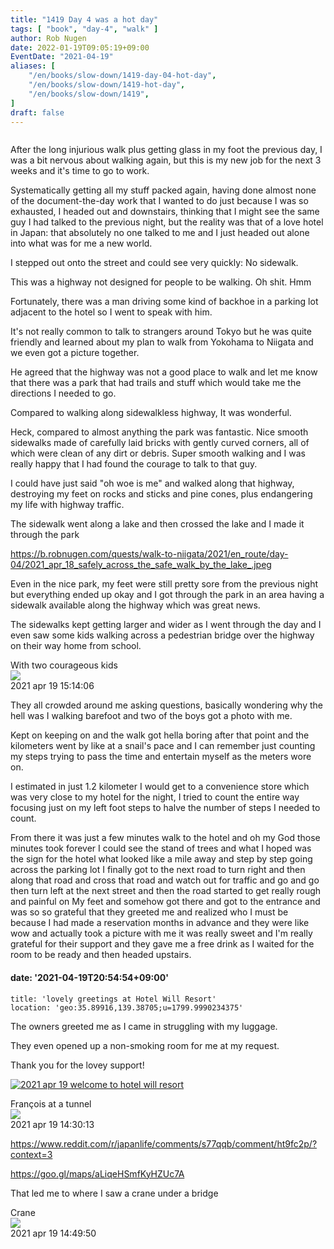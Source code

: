 ```yaml
---
title: "1419 Day 4 was a hot day"
tags: [ "book", "day-4", "walk" ]
author: Rob Nugen
date: 2022-01-19T09:05:19+09:00
EventDate: "2021-04-19"
aliases: [
    "/en/books/slow-down/1419-day-04-hot-day",
    "/en/books/slow-down/1419-hot-day",
    "/en/books/slow-down/1419",
]
draft: false
---
```


<img
src="https://b.robnugen.com/quests/walk-to-niigata/2021/en_route/day-04/2021_apr_18_pic_with_courageous_kids.jpeg"
alt=""
class="title" />


After the long injurious walk plus getting glass in my foot the previous day, I was a bit nervous about walking again, but this is my new job for the next 3 weeks and it's time to go to work.

Systematically getting all my stuff packed again, having done almost none of the document-the-day work that I wanted to do just because I was so exhausted, I headed out and downstairs, thinking that I might see the same guy I had talked to the previous night, but the reality was that of a love hotel in Japan: that absolutely no one talked to me and I just headed out alone into what was for me a new world.

I stepped out onto the street and could see very quickly: No sidewalk.

This was a highway not designed for people to be walking.  Oh shit. Hmm

Fortunately, there was a man driving some kind of backhoe in a parking lot adjacent to the hotel so I went to speak with him.

It's not really common to talk to strangers around Tokyo but he was quite friendly and learned about my plan to walk from Yokohama to Niigata and we even got a picture together.

He agreed that the highway was not a good place to walk and let me know that there was a park that had trails and stuff which would take me the directions I needed to go.

Compared to walking along sidewalkless highway,
It was wonderful.

Heck, compared to almost anything the park was fantastic.  Nice smooth sidewalks made of carefully laid bricks with gently curved corners, all of which were clean of any dirt or debris.  Super smooth walking and I was really happy that I had found the courage to talk to that guy.

I could have just said "oh woe is me" and walked along that highway, destroying my feet on rocks and sticks and pine cones, plus endangering my life with highway traffic.

The sidewalk went along a lake and then crossed the lake and I made it through the park

https://b.robnugen.com/quests/walk-to-niigata/2021/en_route/day-04/2021_apr_18_safely_across_the_safe_walk_by_the_lake_.jpeg

Even in the nice park, my feet were still pretty sore from the previous night but everything ended up okay and I got through the park in an area having a sidewalk available along the highway which was great news.


The sidewalks kept getting larger and wider as I went through the day and I even saw some kids walking across a pedestrian bridge over the highway on their way home from school.

<div class="image_start uiBoxWhite noborder">
  <div class="title_text">With two courageous kids</div>
  <div class="_3-95 _2let"><a target="_blank" href="https://b.robnugen.com/adaptive-images/ig_cache_2022_jan_17/posts/202104/175563618_210815147094383_5878469209179585215_n_18102873469241043.jpg"><img src="https://b.robnugen.com/adaptive-images/ig_cache_2022_jan_17/posts/202104/175563618_210815147094383_5878469209179585215_n_18102873469241043.jpg" class="_2yuc _3-96" /></a>
  </div>
  <div class="date_taken_local">2021 apr 19 15:14:06</div>
</div>

They all crowded around me asking questions, basically wondering why the hell was I walking barefoot and two of the boys got a photo with me.

Kept on keeping on and the walk got hella boring after that point and the kilometers went by like at a snail's pace and I can remember just counting my steps trying to pass the time and entertain myself as the meters wore on.

I estimated in just 1.2 kilometer I would get to a convenience store which was very close to my hotel for the night, I tried to count the entire way focusing just on my left foot steps to halve the number of steps I needed to count.

From there it was just a few minutes walk to the hotel and oh my God those minutes took forever I could see the stand of trees and what I hoped was the sign for the hotel what looked like a mile away and step by step going across the parking lot I finally got to the next road to turn right and then along that road and cross that road and watch out for traffic and go and go then turn left at the next street and then the road started to get really rough and painful on My feet and somehow got there and got to the entrance and was so so grateful that they greeted me and realized who I must be because I had made a reservation months in advance and they were like wow and actually took a picture with me it was really sweet and I'm really grateful for their support and they gave me a free drink as I waited for the room to be ready and then headed upstairs.

#### date: '2021-04-19T20:54:54+09:00'

    title: 'lovely greetings at Hotel Will Resort'
    location: 'geo:35.89916,139.38705;u=1799.9990234375'

The owners greeted me as I came in struggling with my luggage.

They even opened up a non-smoking room for me at my request.

Thank you for the lovey support!

[![2021 apr 19 welcome to hotel will resort](//b.robnugen.com/quests/walk-to-niigata/2021/en_route/day-04/thumbs/2021_apr_19_welcome_to_hotel_will_resort.jpeg)](//b.robnugen.com/quests/walk-to-niigata/2021/en_route/day-04/2021_apr_19_welcome_to_hotel_will_resort.jpeg)          


<div class="image_start uiBoxWhite noborder">
  <div class="title_text">François at a tunnel</div>
  <div class="_3-95 _2let"><a target="_blank" href="https://b.robnugen.com/adaptive-images/ig_cache_2022_jan_17/posts/202104/175667257_822380421689528_713159367987886326_n_17940015178483472.jpg"><img src="https://b.robnugen.com/adaptive-images/ig_cache_2022_jan_17/posts/202104/175667257_822380421689528_713159367987886326_n_17940015178483472.jpg" class="_2yuc _3-96" /></a>
  </div>
  <div class="date_taken_local">2021 apr 19 14:30:13</div>
</div>

https://www.reddit.com/r/japanlife/comments/s77qqb/comment/ht9fc2p/?context=3

https://goo.gl/maps/aLiqeHSmfKyHZUc7A

That led me to where I saw a crane under a bridge

<div class="image_start uiBoxWhite noborder">
  <div class="title_text">Crane</div>
  <div class="_3-95 _2let"><a target="_blank" href="https://b.robnugen.com/adaptive-images/ig_cache_2022_jan_17/posts/202104/175921721_3723374531093343_7400712805555117702_n_17952809614435446.jpg"><img src="https://b.robnugen.com/adaptive-images/ig_cache_2022_jan_17/posts/202104/175921721_3723374531093343_7400712805555117702_n_17952809614435446.jpg" class="_2yuc _3-96" /></a>
  </div>
  <div class="date_taken_local">2021 apr 19 14:49:50</div>
</div>
